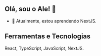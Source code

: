 ## Olá, sou o Ale! 👋


- 🌱 Atualmente, estou aprendendo NextJS.

 ## Ferramentas e Tecnologias
 React, TypeScript, JavaScript, NextJS.
 <i class="devicon-react-original-wordmark colored"></i>

